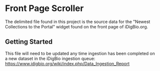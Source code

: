 # Front Page Scroller

The delimited file found in this project is the source data for 
the "Newest Collections to the Portal" widget found on the front
page of iDigBio.org.

## Getting Started 

This file will need to be updated any time ingestion has been
completed on a new dataset in the iDigBio ingestion queue:
https://www.idigbio.org/wiki/index.php/Data_Ingestion_Report
